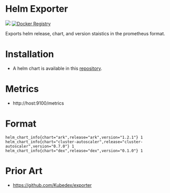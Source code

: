 # Helm Exporter

[![](https://images.microbadger.com/badges/image/sstarcher/helm_exporter.svg)](http://microbadger.com/images/sstarcher/helm_exporter "Get your own image badge on microbadger.com")
[![Docker Registry](https://img.shields.io/docker/pulls/sstarcher/helm_exporter.svg)](https://registry.hub.docker.com/u/sstarcher/helm_exporter)&nbsp;

Exports helm release, chart, and version staistics in the prometheus format.

# Installation
* A helm chart is available in this [repository](./helm/helm_exporter).

# Metrics
* http://host:9100/metrics

# Format
```
helm_chart_info{chart="ark",release="ark",version="1.2.1"} 1
helm_chart_info{chart="cluster-autoscaler",release="cluster-autoscaler",version="0.7.0"} 1
helm_chart_info{chart="dex",release="dex",version="0.1.0"} 1
```

# Prior Art
* https://github.com/Kubedex/exporter
